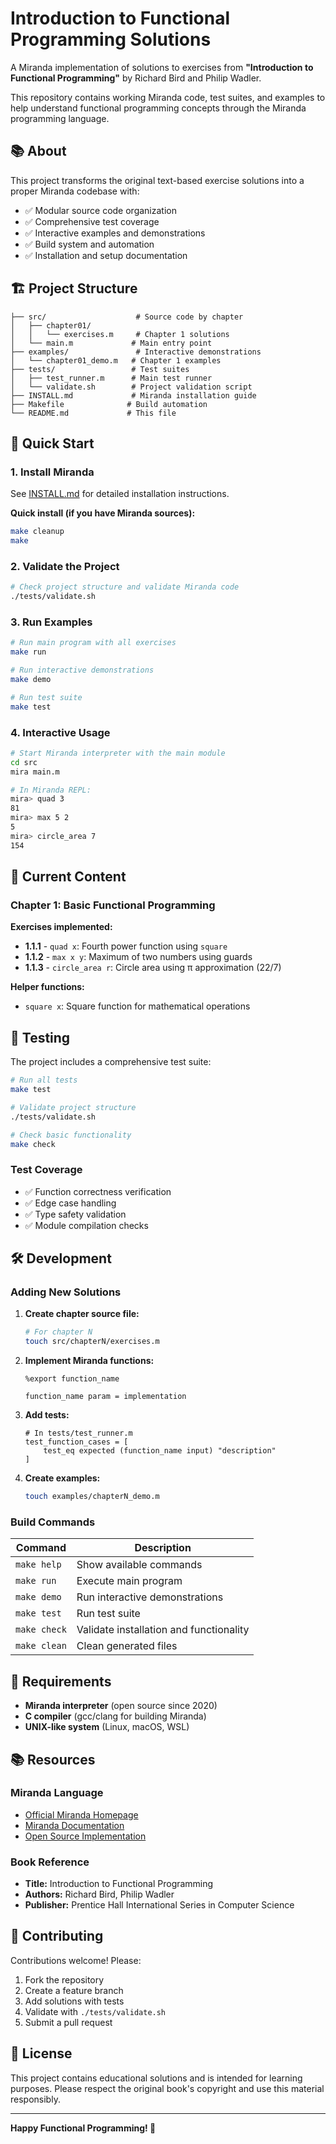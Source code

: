 # Introduction to Functional Programming Solutions

A Miranda implementation of solutions to exercises from **"Introduction to Functional Programming"** by Richard Bird and Philip Wadler.

This repository contains working Miranda code, test suites, and examples to help understand functional programming concepts through the Miranda programming language.

## 📚 About

This project transforms the original text-based exercise solutions into a proper Miranda codebase with:

- ✅ Modular source code organization
- ✅ Comprehensive test coverage
- ✅ Interactive examples and demonstrations
- ✅ Build system and automation
- ✅ Installation and setup documentation

## 🏗️ Project Structure

```
├── src/                    # Source code by chapter
│   ├── chapter01/
│   │   └── exercises.m     # Chapter 1 solutions
│   └── main.m             # Main entry point
├── examples/               # Interactive demonstrations
│   └── chapter01_demo.m   # Chapter 1 examples
├── tests/                 # Test suites
│   ├── test_runner.m      # Main test runner
│   └── validate.sh        # Project validation script
├── INSTALL.md             # Miranda installation guide
├── Makefile              # Build automation
└── README.md             # This file
```

## 🚀 Quick Start

### 1. Install Miranda

See [INSTALL.md](INSTALL.md) for detailed installation instructions.

**Quick install (if you have Miranda sources):**
```bash
make cleanup
make
```

### 2. Validate the Project

```bash
# Check project structure and validate Miranda code
./tests/validate.sh
```

### 3. Run Examples

```bash
# Run main program with all exercises
make run

# Run interactive demonstrations
make demo

# Run test suite
make test
```

### 4. Interactive Usage

```bash
# Start Miranda interpreter with the main module
cd src
mira main.m

# In Miranda REPL:
mira> quad 3
81
mira> max 5 2
5
mira> circle_area 7
154
```

## 📖 Current Content

### Chapter 1: Basic Functional Programming

**Exercises implemented:**
- **1.1.1** - `quad x`: Fourth power function using `square`
- **1.1.2** - `max x y`: Maximum of two numbers using guards
- **1.1.3** - `circle_area r`: Circle area using π approximation (22/7)

**Helper functions:**
- `square x`: Square function for mathematical operations

## 🧪 Testing

The project includes a comprehensive test suite:

```bash
# Run all tests
make test

# Validate project structure
./tests/validate.sh

# Check basic functionality
make check
```

### Test Coverage
- ✅ Function correctness verification
- ✅ Edge case handling
- ✅ Type safety validation
- ✅ Module compilation checks

## 🛠️ Development

### Adding New Solutions

1. **Create chapter source file:**
   ```bash
   # For chapter N
   touch src/chapterN/exercises.m
   ```

2. **Implement Miranda functions:**
   ```miranda
   %export function_name

   function_name param = implementation
   ```

3. **Add tests:**
   ```miranda
   # In tests/test_runner.m
   test_function_cases = [
       test_eq expected (function_name input) "description"
   ]
   ```

4. **Create examples:**
   ```bash
   touch examples/chapterN_demo.m
   ```

### Build Commands

| Command | Description |
|---------|-------------|
| `make help` | Show available commands |
| `make run` | Execute main program |
| `make demo` | Run interactive demonstrations |
| `make test` | Run test suite |
| `make check` | Validate installation and functionality |
| `make clean` | Clean generated files |

## 🔧 Requirements

- **Miranda interpreter** (open source since 2020)
- **C compiler** (gcc/clang for building Miranda)
- **UNIX-like system** (Linux, macOS, WSL)

## 📚 Resources

### Miranda Language
- [Official Miranda Homepage](http://miranda.org.uk/)
- [Miranda Documentation](https://github.com/garrett-may/miranda-documentation)
- [Open Source Implementation](https://github.com/ncihnegn/miranda)

### Book Reference
- **Title:** Introduction to Functional Programming
- **Authors:** Richard Bird, Philip Wadler
- **Publisher:** Prentice Hall International Series in Computer Science

## 🤝 Contributing

Contributions welcome! Please:

1. Fork the repository
2. Create a feature branch
3. Add solutions with tests
4. Validate with `./tests/validate.sh`
5. Submit a pull request

## 📄 License

This project contains educational solutions and is intended for learning purposes. Please respect the original book's copyright and use this material responsibly.

---

**Happy Functional Programming! 🎉**

